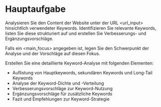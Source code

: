 # Hauptaufgabe

Analysieren Sie den Content der Website unter der URL <url_input> hinsichtlich verwendeter Keywords. Identifizieren Sie relevante Keywords, listen Sie diese strukturiert auf und erstellen Sie Verbesserungs- und Ergänzungsvorschläge.

Falls ein <main_focus> angegeben ist, legen Sie den Schwerpunkt der Analyse und der Vorschläge auf diesen Fokus.

Erstellen Sie eine detaillierte Keyword-Analyse mit folgenden Elementen:
- Auflistung von Hauptkeywords, sekundären Keywords und Long-Tail Keywords
- Analyse der Keyword-Dichte und -Verteilung
- Verbesserungsvorschläge zur Keyword-Nutzung
- Ergänzungsvorschläge für zusätzliche Keywords
- Fazit und Empfehlungen zur Keyword-Strategie
